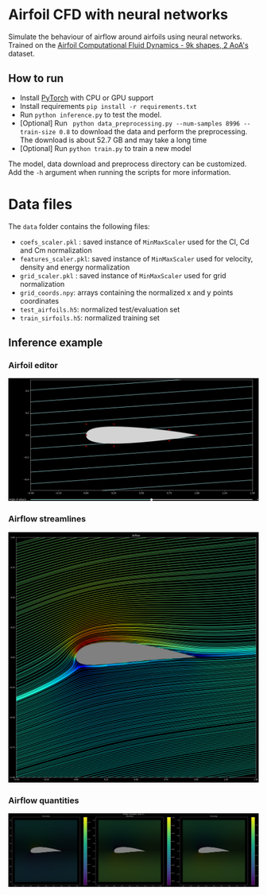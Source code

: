# Airfoil CFD with neural networks 
Simulate the behaviour of airflow around airfoils using neural networks.<br>
Trained on the [Airfoil Computational Fluid Dynamics - 9k shapes, 2 AoA's ](https://catalog.data.gov/dataset/airfoil-computational-fluid-dynamics-9k-shapes-2-aoas) dataset.
## How to run

- Install [PyTorch](https://pytorch.org/get-started/locally/) with CPU or GPU support
- Install requirements ``` pip install -r requirements.txt ```
- Run ``` python inference.py ``` to test the model.
- [Optional] Run ``` python data_preprocessing.py --num-samples 8996 --train-size 0.8``` to download the data and perform the preprocessing.<br>
The download is about 52.7 GB and may take a long time
- [Optional] Run ``` python train.py ``` to train a new model

The model, data download and preprocess directory can be customized. Add the ``` -h ``` argument when running the scripts for more information.

# Data files
The ``` data ``` folder contains the following files:
- ``` coefs_scaler.pkl ``` : saved instance of ``` MinMaxScaler ``` used for the Cl, Cd and Cm normalization
- ``` features_scaler.pkl ```: saved instance of ``` MinMaxScaler ``` used for velocity, density and energy normalization
- ``` grid_scaler.pkl ``` : saved instance of ``` MinMaxScaler ``` used for grid normalization
- ``` grid_coords.npy ```: arrays containing the normalized x and y points coordinates
- ``` test_airfoils.h5 ```: normalized test/evaluation set
- ``` train_sirfoils.h5 ```: normalized training set

## Inference example

### Airfoil editor
![Farmers Market Finder - Animated gif demo](docs/Demo_Editing.gif)

### Airflow streamlines
![alt text](docs/Demo_Airflow.png)

### Airflow quantities
![alt text](/docs/Demo_Features.png)
